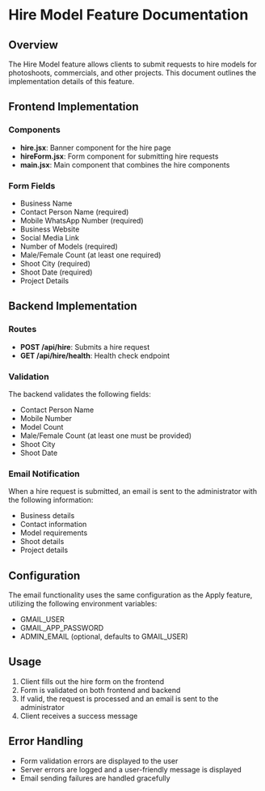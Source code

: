 # Hire Model Feature Documentation

## Overview
The Hire Model feature allows clients to submit requests to hire models for photoshoots, commercials, and other projects. This document outlines the implementation details of this feature.

## Frontend Implementation

### Components
- **hire.jsx**: Banner component for the hire page
- **hireForm.jsx**: Form component for submitting hire requests
- **main.jsx**: Main component that combines the hire components

### Form Fields
- Business Name
- Contact Person Name (required)
- Mobile WhatsApp Number (required)
- Business Website
- Social Media Link
- Number of Models (required)
- Male/Female Count (at least one required)
- Shoot City (required)
- Shoot Date (required)
- Project Details

## Backend Implementation

### Routes
- **POST /api/hire**: Submits a hire request
- **GET /api/hire/health**: Health check endpoint

### Validation
The backend validates the following fields:
- Contact Person Name
- Mobile Number
- Model Count
- Male/Female Count (at least one must be provided)
- Shoot City
- Shoot Date

### Email Notification
When a hire request is submitted, an email is sent to the administrator with the following information:
- Business details
- Contact information
- Model requirements
- Shoot details
- Project details

## Configuration
The email functionality uses the same configuration as the Apply feature, utilizing the following environment variables:
- GMAIL_USER
- GMAIL_APP_PASSWORD
- ADMIN_EMAIL (optional, defaults to GMAIL_USER)

## Usage
1. Client fills out the hire form on the frontend
2. Form is validated on both frontend and backend
3. If valid, the request is processed and an email is sent to the administrator
4. Client receives a success message

## Error Handling
- Form validation errors are displayed to the user
- Server errors are logged and a user-friendly message is displayed
- Email sending failures are handled gracefully